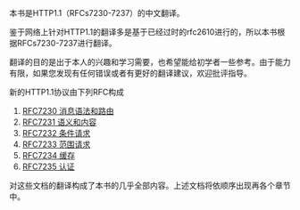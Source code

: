 本书是HTTP1.1（RFCs7230-7237）的中文翻译。

鉴于网络上针对HTTP1.1的翻译多是基于已经过时的rfc2610进行的，所以本书根据RFCs7230-7237进行翻译。

翻译的目的是出于本人的兴趣和学习需要，也希望能给初学者一些参考。由于能力有限，如果您发现有任何错误或者有更好的翻译建议，欢迎批评指导。



新的HTTP1.1协议由下列RFC构成

1. [RFC7230 消息语法和路由](rfc7230/README.md)
2. [RFC7231 语义和内容](rfc7231/README.md)
3. [RFC7232 条件请求](rfc7232/README.md)
4. [RFC7233 范围请求](rfc7233/README.md)
5. [RFC7234 缓存](rfc7234/README.md)
6. [RFC7235 认证](rfc7235/README.md)

对这些文档的翻译构成了本书的几乎全部内容。上述文档将依顺序出现再各个章节中。
